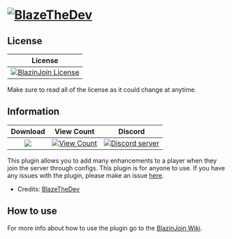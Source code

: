 # [![BlazeTheDev](https://i.imgur.com/fgVMXSe.png?1)]()

## License
| License |
| :---: |
| [![BlazinJoin License](https://img.shields.io/github/license/iiFlamiinBlaze/BlazinJoin.svg?label=License)](LICENSE) |

Make sure to read all of the license as it could change at anytime.

## Information
| Download | View Count | Discord |
| :---: | :---: | :---: |
 <a href="https://poggit.pmmp.io/p/BlazinJoin"><img src="https://poggit.pmmp.io/shield.state/BlazinJoin"></a> | [![View Count](http://hits.dwyl.io/iiFlamiinBlaze/BlazinJoin.svg)](http://hits.dwyl.io/iiFlamiinBlaze/BlazinJoin) | <a href="https://discord.gg/znEsFsG"><img src="https://discordapp.com/api/guilds/425712766687510528/embed.png" alt="Discord server"/></a> |
 
This plugin allows you to add many enhancements to a player when they join the server through configs. This plugin is for anyone to use.
If you have any issues with the plugin, please make an issue [here](https://github.com/iiFlamiinBlaze/BlazinJoin/issues/new).
* Credits: [BlazeTheDev](https://github.com/iiFlamiinBlaze)

## How to use
For more info about how to use the plugin go to the [BlazinJoin Wiki](https://iiflamiinblaze.github.io/projects/blazinjoin/).